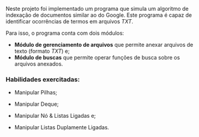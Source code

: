 Neste projeto foi implementado um programa que simula um algoritmo de indexação de documentos similar ao do Google. Este programa é capaz de identificar ocorrências de termos em arquivos _TXT_.
  
Para isso, o programa conta com dois módulos:
- **Módulo de gerenciamento de arquivos** que permite anexar arquivos de texto (formato _TXT_) e;
- **Módulo de buscas** que permite operar funções de busca sobre os arquivos anexados.

<h3>Habilidades exercitadas:</h3>

 - Manipular Pilhas;

 - Manipular Deque;

 - Manipular Nó & Listas Ligadas e;

 - Manipular Listas Duplamente Ligadas.
